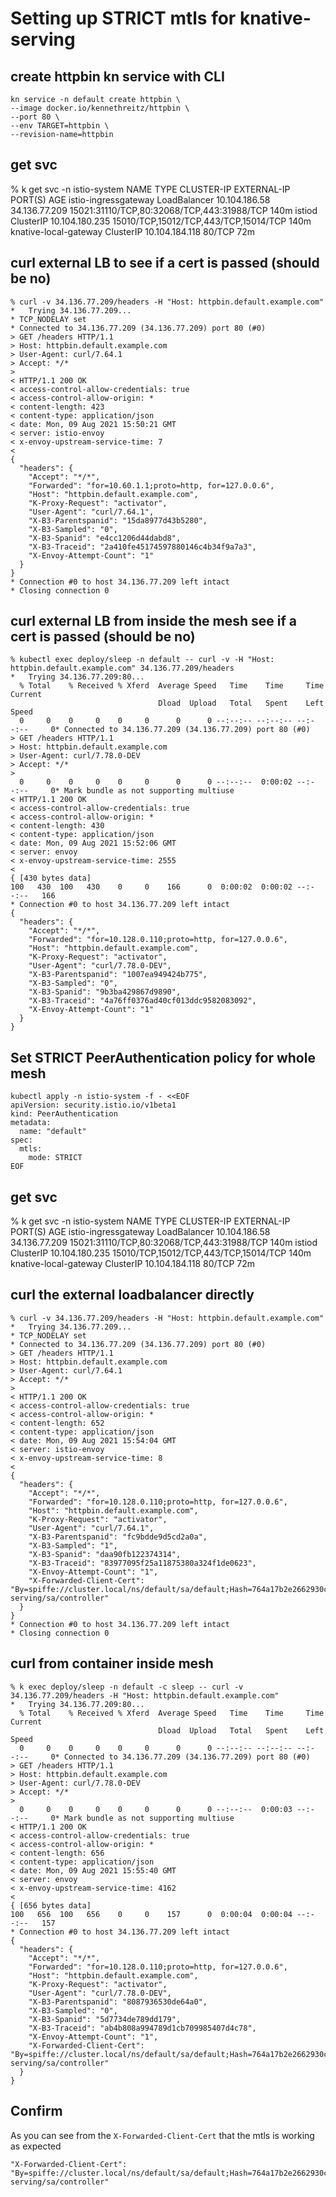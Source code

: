 # Setting up STRICT mtls for knative-serving

## create httpbin kn service with CLI
```
kn service -n default create httpbin \
--image docker.io/kennethreitz/httpbin \
--port 80 \
--env TARGET=httpbin \
--revision-name=httpbin
```

## get svc
% k get svc -n istio-system
NAME                    TYPE           CLUSTER-IP       EXTERNAL-IP     PORT(S)                                      AGE
istio-ingressgateway    LoadBalancer   10.104.186.58    34.136.77.209   15021:31110/TCP,80:32068/TCP,443:31988/TCP   140m
istiod                  ClusterIP      10.104.180.235   <none>          15010/TCP,15012/TCP,443/TCP,15014/TCP        140m
knative-local-gateway   ClusterIP      10.104.184.118   <none>          80/TCP                                       72m

## curl external LB to see if a cert is passed (should be no)
```
% curl -v 34.136.77.209/headers -H "Host: httpbin.default.example.com"
*   Trying 34.136.77.209...
* TCP_NODELAY set
* Connected to 34.136.77.209 (34.136.77.209) port 80 (#0)
> GET /headers HTTP/1.1
> Host: httpbin.default.example.com
> User-Agent: curl/7.64.1
> Accept: */*
> 
< HTTP/1.1 200 OK
< access-control-allow-credentials: true
< access-control-allow-origin: *
< content-length: 423
< content-type: application/json
< date: Mon, 09 Aug 2021 15:50:21 GMT
< server: istio-envoy
< x-envoy-upstream-service-time: 7
< 
{
  "headers": {
    "Accept": "*/*", 
    "Forwarded": "for=10.60.1.1;proto=http, for=127.0.0.6", 
    "Host": "httpbin.default.example.com", 
    "K-Proxy-Request": "activator", 
    "User-Agent": "curl/7.64.1", 
    "X-B3-Parentspanid": "15da8977d43b5280", 
    "X-B3-Sampled": "0", 
    "X-B3-Spanid": "e4cc1206d44dabd8", 
    "X-B3-Traceid": "2a410fe45174597880146c4b34f9a7a3", 
    "X-Envoy-Attempt-Count": "1"
  }
}
* Connection #0 to host 34.136.77.209 left intact
* Closing connection 0
```

## curl external LB from inside the mesh see if a cert is passed (should be no)
```
% kubectl exec deploy/sleep -n default -- curl -v -H "Host: httpbin.default.example.com" 34.136.77.209/headers
*   Trying 34.136.77.209:80...
  % Total    % Received % Xferd  Average Speed   Time    Time     Time  Current
                                 Dload  Upload   Total   Spent    Left  Speed
  0     0    0     0    0     0      0      0 --:--:-- --:--:-- --:--:--     0* Connected to 34.136.77.209 (34.136.77.209) port 80 (#0)
> GET /headers HTTP/1.1
> Host: httpbin.default.example.com
> User-Agent: curl/7.78.0-DEV
> Accept: */*
> 
  0     0    0     0    0     0      0      0 --:--:--  0:00:02 --:--:--     0* Mark bundle as not supporting multiuse
< HTTP/1.1 200 OK
< access-control-allow-credentials: true
< access-control-allow-origin: *
< content-length: 430
< content-type: application/json
< date: Mon, 09 Aug 2021 15:52:06 GMT
< server: envoy
< x-envoy-upstream-service-time: 2555
< 
{ [430 bytes data]
100   430  100   430    0     0    166      0  0:00:02  0:00:02 --:--:--   166
* Connection #0 to host 34.136.77.209 left intact
{
  "headers": {
    "Accept": "*/*", 
    "Forwarded": "for=10.128.0.110;proto=http, for=127.0.0.6", 
    "Host": "httpbin.default.example.com", 
    "K-Proxy-Request": "activator", 
    "User-Agent": "curl/7.78.0-DEV", 
    "X-B3-Parentspanid": "1007ea949424b775", 
    "X-B3-Sampled": "0", 
    "X-B3-Spanid": "9b3ba429867d9890", 
    "X-B3-Traceid": "4a76ff0376ad40cf013ddc9582083092", 
    "X-Envoy-Attempt-Count": "1"
  }
}
```

## Set STRICT PeerAuthentication policy for whole mesh
```
kubectl apply -n istio-system -f - <<EOF
apiVersion: security.istio.io/v1beta1
kind: PeerAuthentication
metadata:
  name: "default"
spec:
  mtls:
    mode: STRICT
EOF
```

## get svc
% k get svc -n istio-system
NAME                    TYPE           CLUSTER-IP       EXTERNAL-IP     PORT(S)                                      AGE
istio-ingressgateway    LoadBalancer   10.104.186.58    34.136.77.209   15021:31110/TCP,80:32068/TCP,443:31988/TCP   140m
istiod                  ClusterIP      10.104.180.235   <none>          15010/TCP,15012/TCP,443/TCP,15014/TCP        140m
knative-local-gateway   ClusterIP      10.104.184.118   <none>          80/TCP                                       72m

## curl the external loadbalancer directly
```
% curl -v 34.136.77.209/headers -H "Host: httpbin.default.example.com"                                        
*   Trying 34.136.77.209...
* TCP_NODELAY set
* Connected to 34.136.77.209 (34.136.77.209) port 80 (#0)
> GET /headers HTTP/1.1
> Host: httpbin.default.example.com
> User-Agent: curl/7.64.1
> Accept: */*
> 
< HTTP/1.1 200 OK
< access-control-allow-credentials: true
< access-control-allow-origin: *
< content-length: 652
< content-type: application/json
< date: Mon, 09 Aug 2021 15:54:04 GMT
< server: istio-envoy
< x-envoy-upstream-service-time: 8
< 
{
  "headers": {
    "Accept": "*/*", 
    "Forwarded": "for=10.128.0.110;proto=http, for=127.0.0.6", 
    "Host": "httpbin.default.example.com", 
    "K-Proxy-Request": "activator", 
    "User-Agent": "curl/7.64.1", 
    "X-B3-Parentspanid": "fc9bdde9d5cd2a0a", 
    "X-B3-Sampled": "1", 
    "X-B3-Spanid": "daa90fb122374314", 
    "X-B3-Traceid": "83977095f25a11875380a324f1de0623", 
    "X-Envoy-Attempt-Count": "1", 
    "X-Forwarded-Client-Cert": "By=spiffe://cluster.local/ns/default/sa/default;Hash=764a17b2e2662930c0887e4b947f58dd512a89b700f75c20f9ce5c30a74f5f7e;Subject=\"\";URI=spiffe://cluster.local/ns/knative-serving/sa/controller"
  }
}
* Connection #0 to host 34.136.77.209 left intact
* Closing connection 0
```

## curl from container inside mesh
```
% k exec deploy/sleep -n default -c sleep -- curl -v 34.136.77.209/headers -H "Host: httpbin.default.example.com"
*   Trying 34.136.77.209:80...
  % Total    % Received % Xferd  Average Speed   Time    Time     Time  Current
                                 Dload  Upload   Total   Spent    Left  Speed
  0     0    0     0    0     0      0      0 --:--:-- --:--:-- --:--:--     0* Connected to 34.136.77.209 (34.136.77.209) port 80 (#0)
> GET /headers HTTP/1.1
> Host: httpbin.default.example.com
> User-Agent: curl/7.78.0-DEV
> Accept: */*
> 
  0     0    0     0    0     0      0      0 --:--:--  0:00:03 --:--:--     0* Mark bundle as not supporting multiuse
< HTTP/1.1 200 OK
< access-control-allow-credentials: true
< access-control-allow-origin: *
< content-length: 656
< content-type: application/json
< date: Mon, 09 Aug 2021 15:55:40 GMT
< server: envoy
< x-envoy-upstream-service-time: 4162
< 
{ [656 bytes data]
100   656  100   656    0     0    157      0  0:00:04  0:00:04 --:--:--   157
* Connection #0 to host 34.136.77.209 left intact
{
  "headers": {
    "Accept": "*/*", 
    "Forwarded": "for=10.128.0.110;proto=http, for=127.0.0.6", 
    "Host": "httpbin.default.example.com", 
    "K-Proxy-Request": "activator", 
    "User-Agent": "curl/7.78.0-DEV", 
    "X-B3-Parentspanid": "8087936530de64a0", 
    "X-B3-Sampled": "0", 
    "X-B3-Spanid": "5d7734de789dd179", 
    "X-B3-Traceid": "ab4b808a994789d1cb709985407d4c78", 
    "X-Envoy-Attempt-Count": "1", 
    "X-Forwarded-Client-Cert": "By=spiffe://cluster.local/ns/default/sa/default;Hash=764a17b2e2662930c0887e4b947f58dd512a89b700f75c20f9ce5c30a74f5f7e;Subject=\"\";URI=spiffe://cluster.local/ns/knative-serving/sa/controller"
  }
}
```

## Confirm
As you can see from the `X-Forwarded-Client-Cert` that the mtls is working as expected
```
"X-Forwarded-Client-Cert": "By=spiffe://cluster.local/ns/default/sa/default;Hash=764a17b2e2662930c0887e4b947f58dd512a89b700f75c20f9ce5c30a74f5f7e;Subject=\"\";URI=spiffe://cluster.local/ns/knative-serving/sa/controller"
```